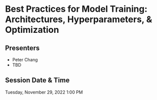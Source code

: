 # Best Practices for Model Training: Architectures, Hyperparameters, & Optimization

## Presenters
- Peter Chang
- TBD

## Session Date & Time
Tuesday, November 29, 2022
1:00 PM